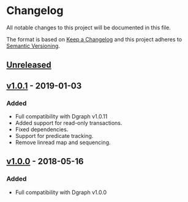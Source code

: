 # Changelog

All notable changes to this project will be documented in this file.

The format is based on [Keep a Changelog](http://keepachangelog.com/en/1.0.0/)
and this project adheres to [Semantic Versioning](http://semver.org/spec/v2.0.0.html).

## [Unreleased]

## [v1.0.1] - 2019-01-03

### Added
- Full compatibility with Dgraph v1.0.11
- Added support for read-only transactions.
- Fixed dependencies.
- Support for predicate tracking.
- Remove linread map and sequencing.

## [v1.0.0] - 2018-05-16

### Added
- Full compatibility with Dgraph v1.0.0

[Unreleased]: https://github.com/dgraph-io/pydgraph/compare/v1.0.0...HEAD
[v1.0.1]: https://github.com/dgraph-io/pydgraph/compare/v1.0.1
[v1.0.0]: https://github.com/dgraph-io/pydgraph/tree/v1.0.0
